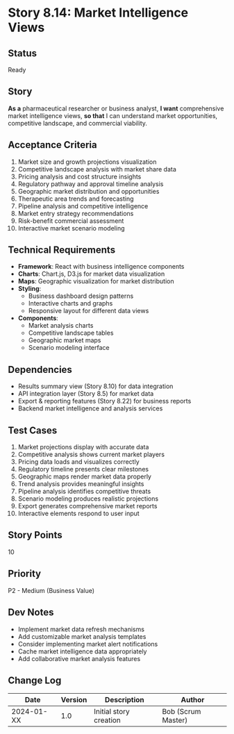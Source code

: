 # Story 8.14: Market Intelligence Views

## Status
Ready

## Story
**As a** pharmaceutical researcher or business analyst,
**I want** comprehensive market intelligence views,
**so that** I can understand market opportunities, competitive landscape, and commercial viability.

## Acceptance Criteria
1. Market size and growth projections visualization
2. Competitive landscape analysis with market share data
3. Pricing analysis and cost structure insights
4. Regulatory pathway and approval timeline analysis
5. Geographic market distribution and opportunities
6. Therapeutic area trends and forecasting
7. Pipeline analysis and competitive intelligence
8. Market entry strategy recommendations
9. Risk-benefit commercial assessment
10. Interactive market scenario modeling

## Technical Requirements
- **Framework**: React with business intelligence components
- **Charts**: Chart.js, D3.js for market data visualization
- **Maps**: Geographic visualization for market distribution
- **Styling**:
  - Business dashboard design patterns
  - Interactive charts and graphs
  - Responsive layout for different data views
- **Components**:
  - Market analysis charts
  - Competitive landscape tables
  - Geographic market maps
  - Scenario modeling interface

## Dependencies
- Results summary view (Story 8.10) for data integration
- API integration layer (Story 8.5) for market data
- Export & reporting features (Story 8.22) for business reports
- Backend market intelligence and analysis services

## Test Cases
1. Market projections display with accurate data
2. Competitive analysis shows current market players
3. Pricing data loads and visualizes correctly
4. Regulatory timeline presents clear milestones
5. Geographic maps render market data properly
6. Trend analysis provides meaningful insights
7. Pipeline analysis identifies competitive threats
8. Scenario modeling produces realistic projections
9. Export generates comprehensive market reports
10. Interactive elements respond to user input

## Story Points
10

## Priority
P2 - Medium (Business Value)

## Dev Notes
- Implement market data refresh mechanisms
- Add customizable market analysis templates
- Consider implementing market alert notifications
- Cache market intelligence data appropriately
- Add collaborative market analysis features

## Change Log
| Date | Version | Description | Author |
|------|---------|-------------|--------|
| 2024-01-XX | 1.0 | Initial story creation | Bob (Scrum Master) |